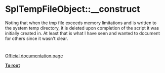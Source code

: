 # SplTempFileObject::__construct



Noting that when the tmp file exceeds memory limitations and is written to the system temp directory, it is deleted upon completion of the script it was initially created in. At least that is what I have seen and wanted to document for others since it wasn&apos;t clear.  

#

[Official documentation page](https://www.php.net/manual/en/spltempfileobject.construct.php)

**[To root](/README.md)**